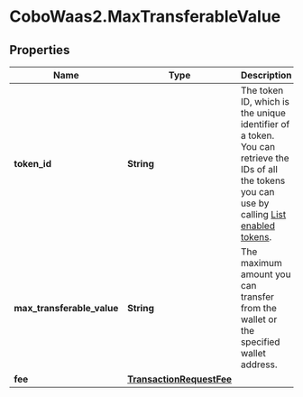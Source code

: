 # CoboWaas2.MaxTransferableValue

## Properties

Name | Type | Description | Notes
------------ | ------------- | ------------- | -------------
**token_id** | **String** | The token ID, which is the unique identifier of a token. You can retrieve the IDs of all the tokens you can use by calling [List enabled tokens](/v2/api-references/wallets/list-enabled-tokens). | [optional] 
**max_transferable_value** | **String** | The maximum amount you can transfer from the wallet or the specified wallet address. | [optional] 
**fee** | [**TransactionRequestFee**](TransactionRequestFee.md) |  | [optional] 


